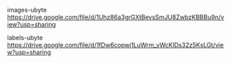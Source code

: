 
images-ubyte
https://drive.google.com/file/d/1Uhz86a3grGXtBevsSmJU8ZwbzKBBBu9n/view?usp=sharing 

labels-ubyte
https://drive.google.com/file/d/1fDw6copwi1LuWrm_vWcKlDs32z5KsLGt/view?usp=sharing

